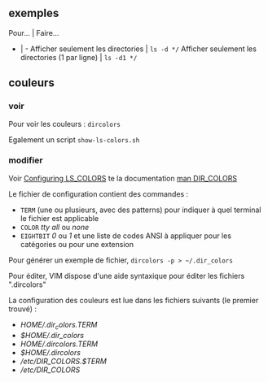 
## exemples

Pour... | Faire...
-  | -
Afficher seulement les directories | `ls -d */`
Afficher seulement les directories (1 par ligne) | `ls -d1 */`

## couleurs

### voir
Pour voir les couleurs : `dircolors`

Egalement un script `show-ls-colors.sh`

### modifier

Voir [Configuring LS_COLORS](http://www.bigsoft.co.uk/blog/2008/04/11/configuring-ls_colors) te la documentation [man DIR_COLORS](http://manpages.ubuntu.com/manpages/xenial/en/man5/dir_colors.5.html)

Le fichier de configuration contient des commandes :
- `TERM` (une ou plusieurs, avec des patterns) pour indiquer à quel terminal le fichier est applicable 
- `COLOR` *tty* *all* ou *none*
- `EIGHTBIT` *0* ou *1*
et une liste de codes ANSI à appliquer pour les catégories ou pour une extension

Pour générer un exemple de fichier, `dircolors -p > ~/.dir_colors`

Pour éditer, VIM dispose d'une aide syntaxique pour éditer les fichiers ".dircolors"

La configuration des couleurs est lue dans les fichiers suivants (le premier trouvé) :
- *$HOME/.dir_colors.$TERM*
- *$HOME/.dir_colors*
- *$HOME/.dircolors.$TERM*
- *$HOME/.dircolors*
- */etc/DIR_COLORS.$TERM*
- */etc/DIR_COLORS*
